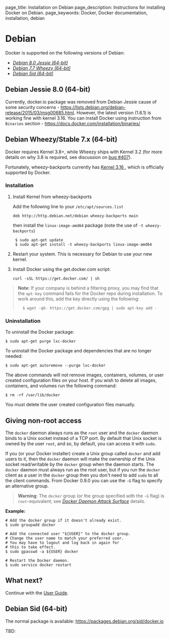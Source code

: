 page_title: Installation on Debian
page_description: Instructions for installing Docker on Debian.
page_keywords: Docker, Docker documentation, installation, debian

# Debian

Docker is supported on the following versions of Debian:

 - [*Debian 8.0 Jessie (64-bit)*](#debian-jessie-80-64-bit)
 - [*Debian 7.7 Wheezy (64-bit)*](#debian-wheezystable-7x-64-bit)
 - [*Debian Sid (64-bit)*](#debian-sid-unstable-64-bit)

## Debian Jessie 8.0 (64-bit)

Currently, docker.io package was removed from Debian Jessie cause
of some security concerns - https://lists.debian.org/debian-release/2015/03/msg00685.html.
However, the latest version (1.6.1) is working fine with kernel 3.16. You can install Docker
using instruction from `Binaries` section - https://docs.docker.com/installation/binaries/

## Debian Wheezy/Stable 7.x (64-bit)

Docker requires Kernel 3.8+, while Wheezy ships with Kernel 3.2 (for more details
on why 3.8 is required, see discussion on
[bug #407](https://github.com/docker/docker/issues/407)).

Fortunately, wheezy-backports currently has [Kernel 3.16
](https://packages.debian.org/search?suite=wheezy-backports&section=all&arch=any&searchon=names&keywords=linux-image-amd64),
which is officially supported by Docker.

### Installation

1. Install Kernel from wheezy-backports

    Add the following line to your `/etc/apt/sources.list`

    `deb http://http.debian.net/debian wheezy-backports main`

    then install the `linux-image-amd64` package (note the use of
    `-t wheezy-backports`)

        $ sudo apt-get update
        $ sudo apt-get install -t wheezy-backports linux-image-amd64

2. Restart your system. This is necessary for Debian to use your new kernel.

3. Install Docker using the get.docker.com script:

    `curl -sSL https://get.docker.com/ | sh`

>**Note**: If your company is behind a filtering proxy, you may find that the
>`apt-key`
>command fails for the Docker repo during installation. To work around this,
>add the key directly using the following:
>
>       $ wget -qO- https://get.docker.com/gpg | sudo apt-key add -

### Uninstallation

To uninstall the Docker package:

    $ sudo apt-get purge lxc-docker

To uninstall the Docker package and dependencies that are no longer needed:

    $ sudo apt-get autoremove --purge lxc-docker

The above commands will not remove images, containers, volumes, or user created
configuration files on your host. If you wish to delete all images, containers,
and volumes run the following command:

    $ rm -rf /var/lib/docker

You must delete the user created configuration files manually.

## Giving non-root access

The `docker` daemon always runs as the `root` user and the `docker`
daemon binds to a Unix socket instead of a TCP port. By default that
Unix socket is owned by the user `root`, and so, by default, you can
access it with `sudo`.

If you (or your Docker installer) create a Unix group called `docker`
and add users to it, then the `docker` daemon will make the ownership of
the Unix socket read/writable by the `docker` group when the daemon
starts. The `docker` daemon must always run as the root user, but if you
run the `docker` client as a user in the `docker` group then you don't
need to add `sudo` to all the client commands. From Docker 0.9.0 you can
use the `-G` flag to specify an alternative group.

> **Warning**:
> The `docker` group (or the group specified with the `-G` flag) is
> `root`-equivalent; see [*Docker Daemon Attack Surface*](
> /articles/security/#docker-daemon-attack-surface) details.

**Example:**

    # Add the docker group if it doesn't already exist.
    $ sudo groupadd docker

    # Add the connected user "${USER}" to the docker group.
    # Change the user name to match your preferred user.
    # You may have to logout and log back in again for
    # this to take effect.
    $ sudo gpasswd -a ${USER} docker

    # Restart the Docker daemon.
    $ sudo service docker restart


## What next?

Continue with the [User Guide](/userguide/).

## Debian Sid (64-bit)
The normal package is available:
https://packages.debian.org/sid/docker.io

TBD:
